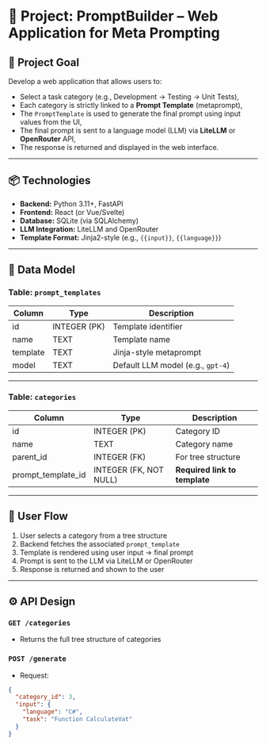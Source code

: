 # 🧠 Project: PromptBuilder – Web Application for Meta Prompting

## 🎯 Project Goal

Develop a web application that allows users to:
- Select a task category (e.g., Development → Testing → Unit Tests),
- Each category is strictly linked to a **Prompt Template** (metaprompt),
- The `PromptTemplate` is used to generate the final prompt using input values from the UI,
- The final prompt is sent to a language model (LLM) via **LiteLLM** or **OpenRouter** API,
- The response is returned and displayed in the web interface.

---

## 📦 Technologies

- **Backend:** Python 3.11+, FastAPI
- **Frontend:** React (or Vue/Svelte)
- **Database:** SQLite (via SQLAlchemy)
- **LLM Integration:** LiteLLM and OpenRouter
- **Template Format:** Jinja2-style (e.g., `{{input}}`, `{{language}}`)

---

## 🧩 Data Model

### Table: `prompt_templates`

| Column | Type | Description |
|--------|------|-------------|
| id | INTEGER (PK) | Template identifier |
| name | TEXT | Template name |
| template | TEXT | Jinja-style metaprompt |
| model | TEXT | Default LLM model (e.g., `gpt-4`) |

---

### Table: `categories`

| Column | Type | Description |
|--------|------|-------------|
| id | INTEGER (PK) | Category ID |
| name | TEXT | Category name |
| parent_id | INTEGER (FK) | For tree structure |
| prompt_template_id | INTEGER (FK, NOT NULL) | **Required link to template** |

---

## 🔁 User Flow

1. User selects a category from a tree structure
2. Backend fetches the associated `prompt_template`
3. Template is rendered using user input → final prompt
4. Prompt is sent to the LLM via LiteLLM or OpenRouter
5. Response is returned and shown to the user

---

## ⚙️ API Design

### `GET /categories`
- Returns the full tree structure of categories

### `POST /generate`
- Request:
```json
{
  "category_id": 3,
  "input": {
    "language": "C#",
    "task": "Function CalculateVat"
  }
}
